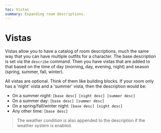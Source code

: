 ```yaml
---
toc: Vistas
summary: Expanding room descriptions.
---
```

# Vistas

Vistas allow you to have a catalog of room descriptions, much the same way that you can have multiple outfits for a character.  The base description is set via the `describe` command.  Then you have vistas that are added to that based on the time of day (morning, day, evening, night) and season (spring, summer, fall, winter).

All vistas are optional.  Think of them like building blocks.  If your room only has a 'night' vista and a 'summer' vista, then the description would be:

* On a summer night:  `[base desc] [night desc] [summer desc]`
* On a summer day:  `[base desc] [summer desc]`
* On a spring/fall/winter night:  `[base desc] [night desc]`
* Any other time:  `[base desc]`

> The weather condition is also appended to the description if the weather system is enabled.